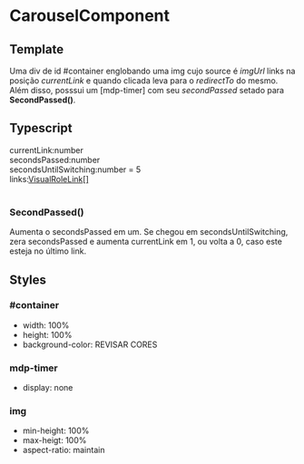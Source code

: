 # CarouselComponent

## Template
Uma div de id #container englobando uma img cujo source é *imgUrl* links na posição *currentLink* e quando clicada leva para o *redirectTo* do mesmo. Além disso, posssui um [mdp-timer] com seu *secondPassed* setado para **SecondPassed()**.  
## Typescript
currentLink:number<br>
secondsPassed:number<br>
secondsUntilSwitching:number = 5<br>
links:[VisualRoleLink\[\]](/Docs/src/app/models/VisualRoleLink.md)<br><br>
### SecondPassed()
Aumenta o secondsPassed em um. Se chegou em secondsUntilSwitching, zera secondsPassed e aumenta currentLink em 1, ou volta a 0, caso este esteja no último link.
## Styles
### \#container
- width: 100%
- height: 100%
- background-color: REVISAR CORES
### mdp-timer
- display: none
### img
- min-height: 100%
- max-heigt: 100%
- aspect-ratio: maintain